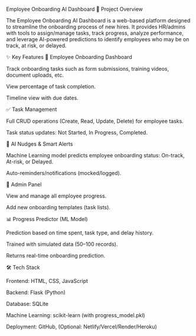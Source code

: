 Employee Onboarding AI Dashboard
📌 Project Overview

The Employee Onboarding AI Dashboard is a web-based platform designed to streamline the onboarding process of new hires.
It provides HR/admins with tools to assign/manage tasks, track progress, analyze performance, and leverage AI-powered predictions to identify employees who may be on track, at risk, or delayed.

✨ Key Features
🏢 Employee Onboarding Dashboard

Track onboarding tasks such as form submissions, training videos, document uploads, etc.

View percentage of task completion.

Timeline view with due dates.

✅ Task Management

Full CRUD operations (Create, Read, Update, Delete) for employee tasks.

Task status updates: Not Started, In Progress, Completed.

🤖 AI Nudges & Smart Alerts

Machine Learning model predicts employee onboarding status: On-track, At-risk, or Delayed.

Auto-reminders/notifications (mocked/logged).

🔑 Admin Panel

View and manage all employee progress.

Add new onboarding templates (task lists).

📊 Progress Predictor (ML Model)

Prediction based on time spent, task type, and delay history.

Trained with simulated data (50–100 records).

Returns real-time onboarding prediction.

🛠️ Tech Stack

Frontend: HTML, CSS, JavaScript

Backend: Flask (Python)

Database: SQLite

Machine Learning: scikit-learn (with progress_model.pkl)

Deployment: GitHub, (Optional: Netlify/Vercel/Render/Heroku)
